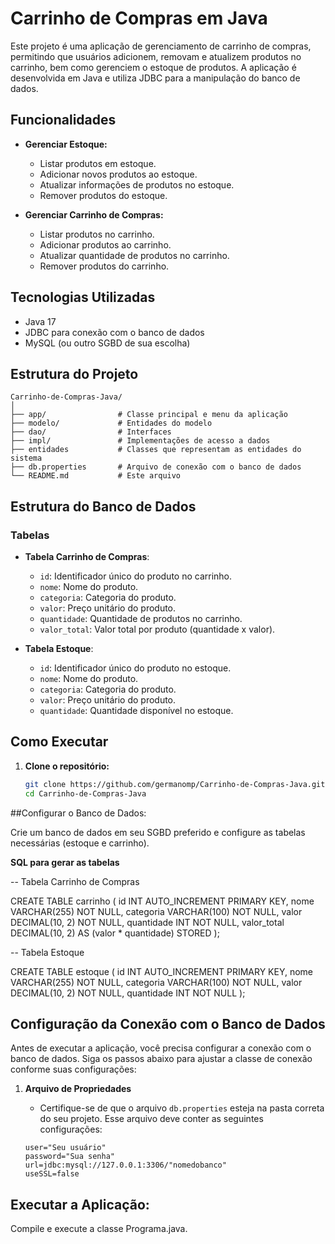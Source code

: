 # Carrinho de Compras em Java

Este projeto é uma aplicação de gerenciamento de carrinho de compras, permitindo que usuários adicionem, removam e atualizem produtos no carrinho, bem como gerenciem o estoque de produtos. A aplicação é desenvolvida em Java e utiliza JDBC para a manipulação do banco de dados.

## Funcionalidades

- **Gerenciar Estoque:**
  - Listar produtos em estoque.
  - Adicionar novos produtos ao estoque.
  - Atualizar informações de produtos no estoque.
  - Remover produtos do estoque.

- **Gerenciar Carrinho de Compras:**
  - Listar produtos no carrinho.
  - Adicionar produtos ao carrinho.
  - Atualizar quantidade de produtos no carrinho.
  - Remover produtos do carrinho.

## Tecnologias Utilizadas

- Java 17
- JDBC para conexão com o banco de dados
- MySQL (ou outro SGBD de sua escolha)

## Estrutura do Projeto    
```plaintext
Carrinho-de-Compras-Java/
│
├── app/                # Classe principal e menu da aplicação
├── modelo/             # Entidades do modelo
├── dao/                # Interfaces
├── impl/               # Implementações de acesso a dados
├── entidades           # Classes que representam as entidades do sistema
├── db.properties       # Arquivo de conexão com o banco de dados
└── README.md           # Este arquivo
```

## Estrutura do Banco de Dados

### Tabelas

- **Tabela Carrinho de Compras**:
    - `id`: Identificador único do produto no carrinho.
    - `nome`: Nome do produto.
    - `categoria`: Categoria do produto.
    - `valor`: Preço unitário do produto.
    - `quantidade`: Quantidade de produtos no carrinho.
    - `valor_total`: Valor total por produto (quantidade x valor).

- **Tabela Estoque**:
    - `id`: Identificador único do produto no estoque.
    - `nome`: Nome do produto.
    - `categoria`: Categoria do produto.
    - `valor`: Preço unitário do produto.
    - `quantidade`: Quantidade disponível no estoque.

## Como Executar

1. **Clone o repositório:**
   ```bash
   git clone https://github.com/germanomp/Carrinho-de-Compras-Java.git
   cd Carrinho-de-Compras-Java

##Configurar o Banco de Dados:

Crie um banco de dados em seu SGBD preferido e configure as tabelas necessárias (estoque e carrinho).

**SQL para gerar as tabelas**

-- Tabela Carrinho de Compras

CREATE TABLE carrinho (
    id INT AUTO_INCREMENT PRIMARY KEY,
    nome VARCHAR(255) NOT NULL,
    categoria VARCHAR(100) NOT NULL,
    valor DECIMAL(10, 2) NOT NULL,
    quantidade INT NOT NULL,
    valor_total DECIMAL(10, 2) AS (valor * quantidade) STORED
);

-- Tabela Estoque

CREATE TABLE estoque (
    id INT AUTO_INCREMENT PRIMARY KEY,
    nome VARCHAR(255) NOT NULL,
    categoria VARCHAR(100) NOT NULL,
    valor DECIMAL(10, 2) NOT NULL,
    quantidade INT NOT NULL
);

## Configuração da Conexão com o Banco de Dados

Antes de executar a aplicação, você precisa configurar a conexão com o banco de dados. Siga os passos abaixo para ajustar a classe de conexão conforme suas configurações:

1. **Arquivo de Propriedades**
   - Certifique-se de que o arquivo `db.properties` esteja na pasta correta do seu projeto. Esse arquivo deve conter as seguintes configurações:

   ```properties
   user="Seu usuário"
   password="Sua senha"
   url=jdbc:mysql://127.0.0.1:3306/"nomedobanco"
   useSSL=false

## Executar a Aplicação:

Compile e execute a classe Programa.java.
